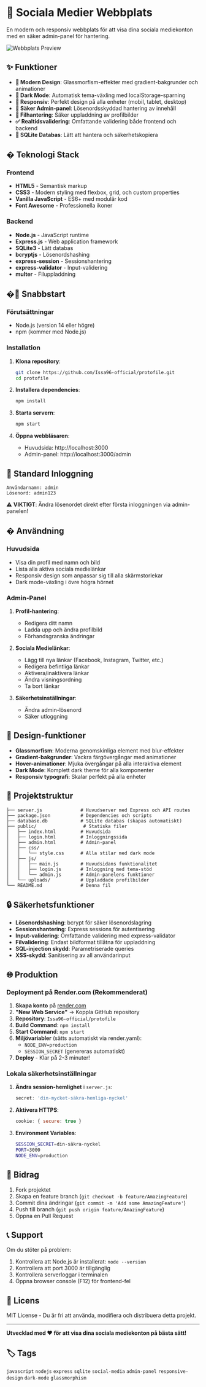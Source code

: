 # 🌟 Sociala Medier Webbplats

En modern och responsiv webbplats för att visa dina sociala mediekonton med en säker admin-panel för hantering.

![Webbplats Preview](https://via.placeholder.com/800x400/667eea/ffffff?text=Social+Media+Website)

## ✨ Funktioner

- **🎨 Modern Design**: Glassmorfism-effekter med gradient-bakgrunder och animationer
- **🌙 Dark Mode**: Automatisk tema-växling med localStorage-sparning
- **📱 Responsiv**: Perfekt design på alla enheter (mobil, tablet, desktop)
- **🔐 Säker Admin-panel**: Lösenordsskyddad hantering av innehåll
- **📸 Filhantering**: Säker uppladdning av profilbilder
- **✅ Realtidsvalidering**: Omfattande validering både frontend och backend
- **💾 SQLite Databas**: Lätt att hantera och säkerhetskopiera

## �️ Teknologi Stack

### Frontend
- **HTML5** - Semantisk markup
- **CSS3** - Modern styling med flexbox, grid, och custom properties
- **Vanilla JavaScript** - ES6+ med modulär kod
- **Font Awesome** - Professionella ikoner

### Backend
- **Node.js** - JavaScript runtime
- **Express.js** - Web application framework
- **SQLite3** - Lätt databas
- **bcryptjs** - Lösenordshashing
- **express-session** - Sessionshantering
- **express-validator** - Input-validering
- **multer** - Filuppladdning

## �🚀 Snabbstart

### Förutsättningar
- Node.js (version 14 eller högre)
- npm (kommer med Node.js)

### Installation

1. **Klona repository**:
   ```bash
   git clone https://github.com/Issa96-official/protofile.git
   cd protofile
   ```

2. **Installera dependencies**:
   ```bash
   npm install
   ```

3. **Starta servern**:
   ```bash
   npm start
   ```

4. **Öppna webbläsaren**:
   - Huvudsida: http://localhost:3000
   - Admin-panel: http://localhost:3000/admin

## 🔐 Standard Inloggning

```
Användarnamn: admin
Lösenord: admin123
```

⚠️ **VIKTIGT**: Ändra lösenordet direkt efter första inloggningen via admin-panelen!

## � Användning

### Huvudsida
- Visa din profil med namn och bild
- Lista alla aktiva sociala medielänkar
- Responsiv design som anpassar sig till alla skärmstorlekar
- Dark mode-växling i övre högra hörnet

### Admin-Panel
1. **Profil-hantering**:
   - Redigera ditt namn
   - Ladda upp och ändra profilbild
   - Förhandsgranska ändringar

2. **Sociala Medielänkar**:
   - Lägg till nya länkar (Facebook, Instagram, Twitter, etc.)
   - Redigera befintliga länkar
   - Aktivera/inaktivera länkar
   - Ändra visningsordning
   - Ta bort länkar

3. **Säkerhetsinställningar**:
   - Ändra admin-lösenord
   - Säker utloggning

## 🎨 Design-funktioner

- **Glassmorfism**: Moderna genomskinliga element med blur-effekter
- **Gradient-bakgrunder**: Vackra färgövergångar med animationer
- **Hover-animationer**: Mjuka övergångar på alla interaktiva element
- **Dark Mode**: Komplett dark theme för alla komponenter
- **Responsiv typografi**: Skalar perfekt på alla enheter

## 📁 Projektstruktur

```
├── server.js              # Huvudserver med Express och API routes
├── package.json           # Dependencies och scripts
├── database.db            # SQLite databas (skapas automatiskt)
├── public/                 # Statiska filer
│   ├── index.html         # Huvudsida
│   ├── login.html         # Inloggningssida  
│   ├── admin.html         # Admin-panel
│   ├── css/
│   │   └── style.css      # Alla stilar med dark mode
│   ├── js/
│   │   ├── main.js        # Huvudsidans funktionalitet
│   │   ├── login.js       # Inloggning med tema-stöd
│   │   └── admin.js       # Admin-panelens funktioner
│   └── uploads/           # Uppladdade profilbilder
└── README.md              # Denna fil
```

## 🔒 Säkerhetsfunktioner

- **Lösenordshashing**: bcrypt för säker lösenordslagring
- **Sessionshantering**: Express sessions för autentisering
- **Input-validering**: Omfattande validering med express-validator
- **Filvalidering**: Endast bildformat tillåtna för uppladdning
- **SQL-injection skydd**: Parametriserade queries
- **XSS-skydd**: Sanitisering av all användarinput

## 🌐 Produktion

### Deployment på Render.com (Rekommenderat)

1. **Skapa konto** på [render.com](https://render.com)
2. **"New Web Service"** → Koppla GitHub repository
3. **Repository**: `Issa96-official/protofile`
4. **Build Command**: `npm install`
5. **Start Command**: `npm start`
6. **Miljövariabler** (sätts automatiskt via render.yaml):
   - `NODE_ENV=production`
   - `SESSION_SECRET` (genereras automatiskt)
7. **Deploy** - Klar på 2-3 minuter!

### Lokala säkerhetsinställningar

1. **Ändra session-hemlighet** i `server.js`:
   ```javascript
   secret: 'din-mycket-säkra-hemliga-nyckel'
   ```

2. **Aktivera HTTPS**:
   ```javascript
   cookie: { secure: true }
   ```

3. **Environment Variables**:
   ```bash
   SESSION_SECRET=din-säkra-nyckel
   PORT=3000
   NODE_ENV=production
   ```

## 🤝 Bidrag

1. Fork projektet
2. Skapa en feature branch (`git checkout -b feature/AmazingFeature`)
3. Commit dina ändringar (`git commit -m 'Add some AmazingFeature'`)
4. Push till branch (`git push origin feature/AmazingFeature`)
5. Öppna en Pull Request

## 📞 Support

Om du stöter på problem:

1. Kontrollera att Node.js är installerat: `node --version`
2. Kontrollera att port 3000 är tillgänglig
3. Kontrollera serverloggar i terminalen
4. Öppna browser console (F12) för frontend-fel

## 📄 Licens

MIT License - Du är fri att använda, modifiera och distribuera detta projekt.

---

**Utvecklad med ❤️ för att visa dina sociala mediekonton på bästa sätt!**

## 🏷️ Tags

`javascript` `nodejs` `express` `sqlite` `social-media` `admin-panel` `responsive-design` `dark-mode` `glassmorphism`
